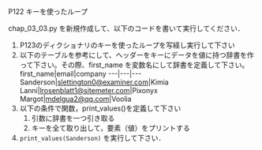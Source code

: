 P122 キーを使ったループ

chap_03_03.py を新規作成して、以下のコードを書いて実行してください．

1. P123のディクショナリのキーを使ったループを写経し実行して下さい
1. 以下のテーブルを参考にして、ヘッダーをキーにデータを値に持つ辞書を作って下さい。その際、first_name を変数名にして辞書を定義して下さい。
    first_name|email|company
    ---|---|---
    Sanderson|slettington0@examiner.com|Kimia
    Lanni|lrosenblatt1@sitemeter.com|Pixonyx
    Margot|mdelgua2@qq.com|Voolia
1. 以下の条件で関数，print_values()を定義して下さい
    1. 引数に辞書を一つ引き取る
    1. キーを全て取り出して，要素（値）をプリントする
1. `print_values(Sanderson)` を実行して下さい．
